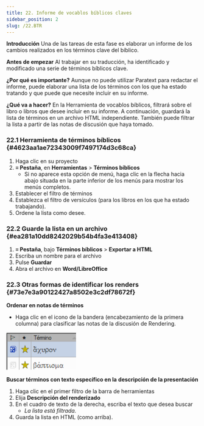 ```yaml
---
title: 22. Informe de vocablos bíblicos claves
sidebar_position: 2
slug: /22.BTR
---
```


**Introducción**
Una de las tareas de esta fase es elaborar un informe de los cambios realizados en los términos clave del bíblico.

**Antes de empezar**
Al trabajar en su traducción, ha identificado y modificado una serie de términos bíblicos clave.

**¿Por qué es importante?**
Aunque no puede utilizar Paratext para redactar el informe, puede elaborar una lista de los términos con los que ha estado tratando y que puede que necesite incluir en su informe.

**¿Qué va a hacer?**
En la Herramienta de vocablos bíblicos, filtrará sobre el libro o libros que desee incluir en su informe. A continuación, guardará la lista de términos en un archivo HTML independiente. También puede filtrar la lista a partir de las notas de discusión que haya tomado.

### 22.1 Herramienta de términos bíblicos {#4623aa1ae72343009f7497174d3c68ca}

1. Haga clic en su proyecto
2. **≡ Pestaña**, en **Herramientas** &gt; **Términos bíblicos**
    - Si no aparece esta opción de menú, haga clic en la flecha hacia abajo situada en la parte inferior de los menús para mostrar los menús completos.
3. Establecer el filtro de términos
4. Establezca el filtro de versículos (para los libros en los que ha estado trabajando).
5. Ordene la lista como desee.

### 22.2 Guarde la lista en un archivo {#ea281a10dd8242029b54b4fa3e413408}

1. **≡ Pestaña**, bajo **Términos bíblicos** &gt; **Exportar a HTML**
2. Escriba un nombre para el archivo
3. Pulse **Guardar**
4. Abra el archivo en **Word/LibreOffice**

### 22.3 Otras formas de identificar los renders {#73e7e3a90122427a8502e3c2df78672f}

**Ordenar en notas de términos**

<div class='notion-row'>
<div class='notion-column' style={{width: 'calc((100% - (min(32px, 4vw) * 1)) * 0.5000000000000001)'}}>

- Haga clic en el icono de la bandera (encabezamiento de la primera columna) para clasificar las notas de la discusión de Rendering.

</div><div className='notion-spacer'></div>

<div class='notion-column' style={{width: 'calc((100% - (min(32px, 4vw) * 1)) * 0.5)'}}>

![](./1771072437.png)

</div><div className='notion-spacer'></div>
</div>

**Buscar términos con texto específico en la** **descripción de la presentación**

1. Haga clic en el primer filtro de la barra de herramientas
2. Elija **Descripción del renderizado**
3. En el cuadro de texto de la derecha, escriba el texto que desea buscar
    - _La lista está filtrada._
4. Guarda la lista en HTML (como arriba).

